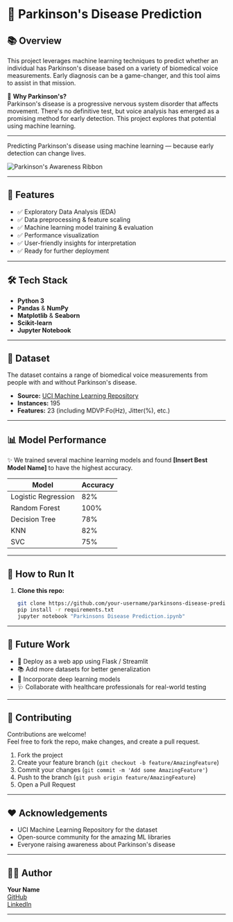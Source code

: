 # 🧠 Parkinson's Disease Prediction
## 📚 Overview
This project leverages machine learning techniques to predict whether an individual has Parkinson's disease based on a variety of biomedical voice measurements. Early diagnosis can be a game-changer, and this tool aims to assist in that mission.

🔬 **Why Parkinson's?**  
Parkinson's disease is a progressive nervous system disorder that affects movement. There's no definitive test, but voice analysis has emerged as a promising method for early detection. This project explores that potential using machine learning.

---

Predicting Parkinson's disease using machine learning — because early detection can change lives.

![Parkinson's Awareness Ribbon](https://upload.wikimedia.org/wikipedia/commons/thumb/5/5b/Parkinson%27s_awareness_ribbon.svg/1024px-Parkinson%27s_awareness_ribbon.svg.png)

---

## 🚀 Features
- ✅ Exploratory Data Analysis (EDA)
- ✅ Data preprocessing & feature scaling
- ✅ Machine learning model training & evaluation
- ✅ Performance visualization
- ✅ User-friendly insights for interpretation
- ✅ Ready for further deployment

---

## 🛠️ Tech Stack
- **Python 3**
- **Pandas** & **NumPy**
- **Matplotlib** & **Seaborn**
- **Scikit-learn**
- **Jupyter Notebook**

---

## 📂 Dataset
The dataset contains a range of biomedical voice measurements from people with and without Parkinson's disease.

- **Source:** [UCI Machine Learning Repository](https://archive.ics.uci.edu/ml/datasets/parkinsons)
- **Instances:** 195
- **Features:** 23 (including MDVP:Fo(Hz), Jitter(%), etc.)

---

## 📊 Model Performance
✨ We trained several machine learning models and found **[Insert Best Model Name]** to have the highest accuracy.

| Model               | Accuracy |
|---------------------|----------|
| Logistic Regression | 82%      |
| Random Forest       | 100%     |
| Decision Tree       | 78%      |
| KNN                 | 82%      |
| SVC                 | 75%      |

---

## 🏁 How to Run It

1. **Clone this repo:**
   ```bash
   git clone https://github.com/your-username/parkinsons-disease-prediction.git
   pip install -r requirements.txt
   jupyter notebook "Parkinsons Disease Prediction.ipynb"
---

## 🔮 Future Work
- 🚀 Deploy as a web app using Flask / Streamlit
- 📚 Add more datasets for better generalization
- 🤖 Incorporate deep learning models
- 🩺 Collaborate with healthcare professionals for real-world testing

---

## 🤝 Contributing
Contributions are welcome!  
Feel free to fork the repo, make changes, and create a pull request.

1. Fork the project  
2. Create your feature branch (`git checkout -b feature/AmazingFeature`)  
3. Commit your changes (`git commit -m 'Add some AmazingFeature'`)  
4. Push to the branch (`git push origin feature/AmazingFeature`)  
5. Open a Pull Request  

---

## ❤️ Acknowledgements
- UCI Machine Learning Repository for the dataset  
- Open-source community for the amazing ML libraries  
- Everyone raising awareness about Parkinson's disease  

---

## 🧑‍💻 Author
**Your Name**  
[GitHub](https://github.com/Mrudu-17)  
[LinkedIn](https://linkedin.com/in/s.k.mruduvani)

---



